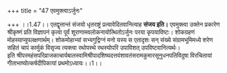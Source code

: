 +++
title = "47 एवमुक्त्वाऽर्जुनः"

+++
।।1.47।। एतद्वॄत्तान्तं संजयो धृतराष्ट्रं प्रत्यावेदितवानित्याह **संजय
इति।** एवमुक्त्वा उक्तेन प्रकारेण श्रीकृष्णं प्रति विज्ञापनं कृत्वा
पूर्वं शूराणामवलोकनायोत्थितोऽर्जुनः परया कृपयाविष्टः। शोकग्रहणं
मोहस्याप्युपलक्षणार्थम्। शोकमोहाभ्यां सभ्यगुद्विग्नं मनो यस्य स एतादृशः
सन् संख्ये संग्रामभूमिमध्ये शरेण सहितं चापं कार्मुकं विसृज्य त्यक्त्वा
रथोपस्थे रथस्योपरि उपाविशत् उपविष्टवानित्यर्थः।  
इति
श्रीपरमहंसपरिव्राजकाचार्यबालस्वामिश्रीपादशिष्यदत्तवंशावतंसरामकुमारसूनुधनपतिविदुषा
विरचितायां गीताभाष्योत्कर्षदीपिकायां प्रथमोऽध्यायः।।1।।
